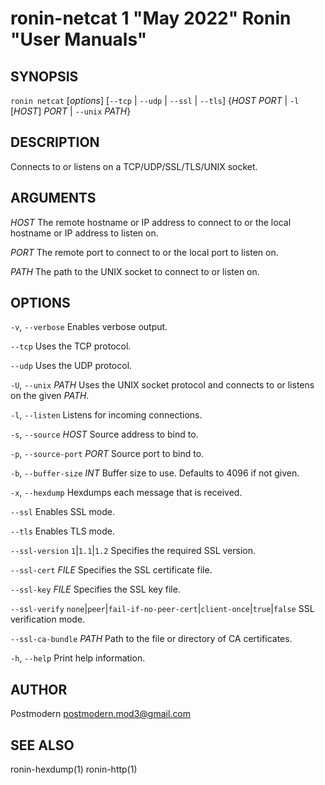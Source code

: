# ronin-netcat 1 "May 2022" Ronin "User Manuals"

## SYNOPSIS

`ronin netcat` [*options*] [`--tcp` \| `--udp` \| `--ssl` \| `--tls`] {*HOST* *PORT* \| `-l` [*HOST*] *PORT* \| `--unix` *PATH*}

## DESCRIPTION

Connects to or listens on a TCP/UDP/SSL/TLS/UNIX socket.

## ARGUMENTS

*HOST*
  The remote hostname or IP address to connect to or the local hostname or IP
  address to listen on.

*PORT*
  The remote port to connect to or the local port to listen on.

*PATH*
  The path to the UNIX socket to connect to or listen on.

## OPTIONS

`-v`, `--verbose`
  Enables verbose output.

`--tcp`
  Uses the TCP protocol.

`--udp`
  Uses the UDP protocol.

`-U`, `--unix` *PATH*
  Uses the UNIX socket protocol and connects to or listens on the given *PATH*.

`-l`, `--listen`
  Listens for incoming connections.

`-s`, `--source` *HOST*
  Source address to bind to.

`-p`, `--source-port` *PORT*
  Source port to bind to.

`-b`, `--buffer-size` *INT*
  Buffer size to use. Defaults to 4096 if not given.

`-x`, `--hexdump`
  Hexdumps each message that is received.

`--ssl`
  Enables SSL mode.

`--tls`
  Enables TLS mode.

`--ssl-version` `1`\|`1.1`\|`1.2`
  Specifies the required SSL version.

`--ssl-cert` *FILE*
  Specifies the SSL certificate file.

`--ssl-key` *FILE*
  Specifies the SSL key file.

`--ssl-verify` `none`\|`peer`\|`fail-if-no-peer-cert`\|`client-once`\|`true`\|`false`
  SSL verification mode.

`--ssl-ca-bundle` *PATH*
  Path to the file or directory of CA certificates.

`-h`, `--help`
  Print help information.

## AUTHOR

Postmodern <postmodern.mod3@gmail.com>

## SEE ALSO

ronin-hexdump(1) ronin-http(1)

